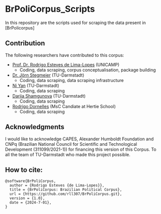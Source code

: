 # BrPoliCorpus_Scripts

In this repository are the scripts used for scraping the data present in [BrPolicorpus]

## Contribution

The following researchers have contributed to this corpus:

- [Prof. Dr. Rodrigo Esteves de Lima-Lopes][def] (UNICAMP)
    - Coding, data scraping, corpus conceptualisation, package building
- [Dr. Jörn Stegmeier][def2] (TU-Darmstadt)
    - Coding, data scraping, data scraping infrastructure
- [Ni Yan][def3] (TU-Darmstadt)
   - Coding, data scraping
- [Dariia Shamgunova][def4]  (TU-Darmstadt)
  - Coding, data scraping
- [Rodrigo Dornelles][det5] (MsC Candiate at Hertie School)
  - Coding, data scraping

## Acknowledgments

I would like to acknowledge CAPES, Alexander Humboldt Foundation and CNPq (Brazilian National Council for Scientific and Technological Development (311099/2021-1)) for financing this version of this Corpus. To all the team of TU-Darmstadt who made this project possible. 


## How to cite:

    @software{BrPoliCorpus,
      author = {Rodrigo Esteves {de Lima-Lopes}},
      title = {BrPoliCorpus: Brazilian Political Corpus},
      url = {https://github.com/rll307/BrPoliCorpus.git},
      version = {1.0},
      date = {2024-7-01},
    }
[def]: mailto:rll307@unicamp.br
[def2]: mailto:stegmeier@linglit.tu-darmstadt.de
[def3]: mailto:ni.yan@tu-darmstadt.de
[def4]: https://github.com/dariyash
[det5]: https://orcid.org/0000-0003-3709-4760
